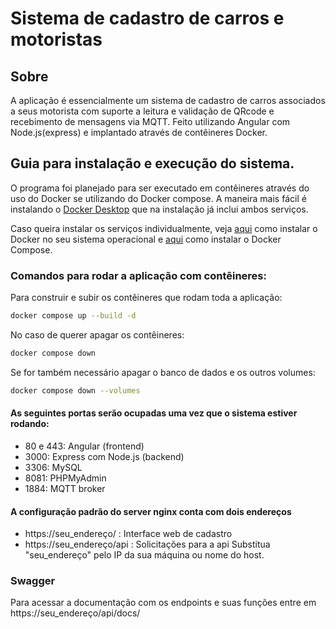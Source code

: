 # Sistema de cadastro de carros e motoristas

## Sobre
A aplicação é essencialmente um sistema de cadastro de carros associados a seus motorista com suporte a leitura e validação de QRcode e recebimento de mensagens via MQTT.
Feito utilizando Angular com Node.js(express) e implantado através de contêineres Docker.

## Guia para instalação e execução do sistema.

O programa foi planejado para ser executado em contêineres através do uso do Docker se utilizando do Docker compose. A maneira mais fácil é instalando o [Docker Desktop](https://www.docker.com/products/docker-desktop/) que na instalação já inclui ambos serviços.

Caso queira instalar os serviços individualmente, veja [aqui](https://docs.docker.com/engine/install/) como instalar o Docker no seu sistema operacional e [aqui](https://docs.docker.com/compose/install/) como instalar o Docker Compose.

### Comandos para rodar a aplicação com contêineres:

Para construir e subir os contêineres que rodam toda a aplicação:
~~~bash
docker compose up --build -d
~~~

No caso de querer apagar os contêineres:
~~~bash
docker compose down
~~~

Se for também necessário apagar o banco de dados e os outros volumes:
~~~bash
docker compose down --volumes
~~~

#### As seguintes portas serão ocupadas uma vez que o sistema estiver rodando:

* 80 e 443: Angular (frontend)
* 3000: Express com Node.js (backend)
* 3306: MySQL
* 8081: PHPMyAdmin
* 1884: MQTT broker

#### A configuração padrão do server nginx conta com dois endereços

* https://seu_endereço/ : Interface web de cadastro
* https://seu_endereço/api : Solicitações para a api
Substitua "seu_endereço" pelo IP da sua máquina ou nome do host.

### Swagger

Para acessar a documentação com os endpoints e suas funções entre em https://seu_endereço/api/docs/
